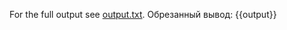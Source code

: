 For the full output see [output.txt](persistent_data_path/output.txt).
Обрезанный вывод:
{{output}}
